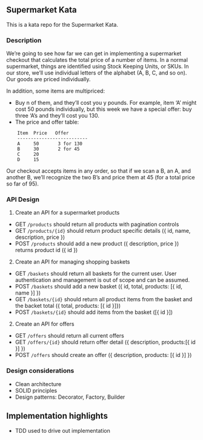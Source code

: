 ## Supermarket Kata

This is a kata repo for the Supermarket Kata.

### Description

We’re going to see how far we can get in implementing a supermarket checkout that calculates the total price of a number of items. In a normal supermarket, things are identified using Stock Keeping Units, or SKUs. In our store, we’ll use individual letters of the alphabet (A, B, C, and so on). Our goods are priced individually.

In addition, some items are multipriced:
 - Buy n of them, and they’ll cost you y pounds. For example, item ‘A’ might cost 50 pounds individually, but this week we have a special offer: buy three ‘A’s and they’ll cost you 130.
 - The price and offer table:
```
    Item  Price   Offer
    --------------------------
    A     50       3 for 130
    B     30       2 for 45
    C     20
    D     15
```

Our checkout accepts items in any order, so that if we scan a B, an A, and another B, we’ll recognize the two B’s and price them at 45 (for a total price so far of 95).

### API Design

1. Create an API for a supermarket products
 - GET `/products` should return all products with pagination controls
 - GET `/products/{id}` should return product specific details ({ id, name, description, price })
 - POST `/products` should add a new product ({ description, price }) returns product id ({ id })


2. Create an API for managing shopping baskets
 - GET `/baskets` should return all baskets for the current user. User authentication and management is out of scope and can be assumed.
 - POST `/baskets` should add a new basket ({ id, total, products: [{ id, name }] })
 - GET `/baskets/{id}` should return all product items from the basket and the backet total ({ total, products: [{ id }]})
 - POST `/baskets/{id}` should add items from the basket ([{ id }])

2. Create an API for offers
 - GET `/offers` should return all current offers
 - GET `/offers/{id}` should return offer detail ({ description, products:[{ id }] })
 - POST `/offers` should create an offer ({ description, products: [{ id }] })


### Design considerations

 - Clean architecture
 - SOLID principles
 - Design patterns: Decorator, Factory, Builder

## Implementation highlights

- TDD used to drive out implementation
